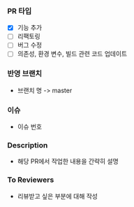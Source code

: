 ### PR 타입
- [x] 기능 추가
- [ ] 리팩토링
- [ ] 버그 수정
- [ ] 의존성, 환경 변수, 빌드 관련 코드 업데이트
### 반영 브랜치
- 브랜치 명 -> master
### 이슈
- 이슈 번호
### Description
- 해당 PR에서 작업한 내용을 간략히 설명
### To Reviewers
- 리뷰받고 싶은 부분에 대해 작성